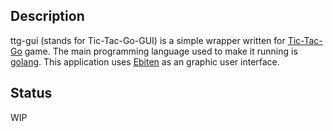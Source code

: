 ## Description

ttg-gui (stands for Tic-Tac-Go-GUI) is a simple wrapper
written for [Tic-Tac-Go](https://github.com/gucio321/tic-tac-go)
game. The main programming language used to make it running
is [golang](https://golang.org). This application uses
[Ebiten](https://github.com/hajimehoshi/ebiten) as an graphic
user interface.

## Status

WIP
